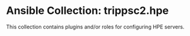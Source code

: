 # Ansible Collection: trippsc2.hpe

This collection contains plugins and/or roles for configuring HPE servers.
